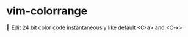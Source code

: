 # vim-colorrange
:rainbow: Edit 24 bit color code instantaneously like default &lt;C-a> and &lt;C-x>
